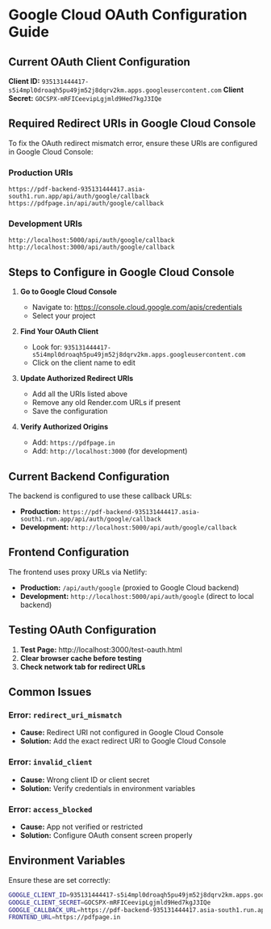 # Google Cloud OAuth Configuration Guide

## Current OAuth Client Configuration

**Client ID:** `935131444417-s5i4mpl0droaqh5pu49jm52j8dqrv2km.apps.googleusercontent.com`
**Client Secret:** `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`

## Required Redirect URIs in Google Cloud Console

To fix the OAuth redirect mismatch error, ensure these URIs are configured in Google Cloud Console:

### Production URIs
```
https://pdf-backend-935131444417.asia-south1.run.app/api/auth/google/callback
https://pdfpage.in/api/auth/google/callback
```

### Development URIs
```
http://localhost:5000/api/auth/google/callback
http://localhost:3000/api/auth/google/callback
```

## Steps to Configure in Google Cloud Console

1. **Go to Google Cloud Console**
   - Navigate to: https://console.cloud.google.com/apis/credentials
   - Select your project

2. **Find Your OAuth Client**
   - Look for: `935131444417-s5i4mpl0droaqh5pu49jm52j8dqrv2km.apps.googleusercontent.com`
   - Click on the client name to edit

3. **Update Authorized Redirect URIs**
   - Add all the URIs listed above
   - Remove any old Render.com URLs if present
   - Save the configuration

4. **Verify Authorized Origins**
   - Add: `https://pdfpage.in`
   - Add: `http://localhost:3000` (for development)

## Current Backend Configuration

The backend is configured to use these callback URLs:
- **Production:** `https://pdf-backend-935131444417.asia-south1.run.app/api/auth/google/callback`
- **Development:** `http://localhost:5000/api/auth/google/callback`

## Frontend Configuration

The frontend uses proxy URLs via Netlify:
- **Production:** `/api/auth/google` (proxied to Google Cloud backend)
- **Development:** `http://localhost:5000/api/auth/google` (direct to local backend)

## Testing OAuth Configuration

1. **Test Page:** http://localhost:3000/test-oauth.html
2. **Clear browser cache before testing**
3. **Check network tab for redirect URLs**

## Common Issues

### Error: `redirect_uri_mismatch`
- **Cause:** Redirect URI not configured in Google Cloud Console
- **Solution:** Add the exact redirect URI to Google Cloud Console

### Error: `invalid_client`
- **Cause:** Wrong client ID or client secret
- **Solution:** Verify credentials in environment variables

### Error: `access_blocked`
- **Cause:** App not verified or restricted
- **Solution:** Configure OAuth consent screen properly

## Environment Variables

Ensure these are set correctly:
```bash
GOOGLE_CLIENT_ID=935131444417-s5i4mpl0droaqh5pu49jm52j8dqrv2km.apps.googleusercontent.com
GOOGLE_CLIENT_SECRET=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
GOOGLE_CALLBACK_URL=https://pdf-backend-935131444417.asia-south1.run.app/api/auth/google/callback
FRONTEND_URL=https://pdfpage.in
```
